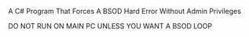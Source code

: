 A C# Program That Forces A BSOD Hard Error Without Admin Privileges 

DO NOT RUN ON MAIN PC UNLESS YOU WANT A BSOD LOOP
